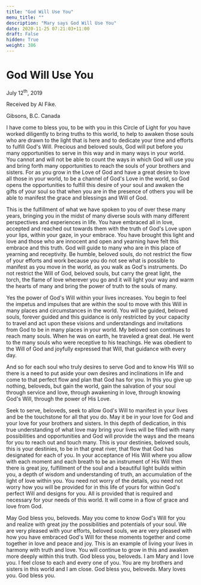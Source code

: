 ```yaml
---
title: "God Will Use You"
menu_title: ""
description: "Mary says God Will Use You"
date: 2020-11-25 07:21:03+11:00
draft: False
hidden: True
weight: 386
---
```

# God Will Use You

July 12<sup>th</sup>, 2019

Received by Al Fike.

Gibsons, B.C. Canada


I have come to bless you, to be with you in this Circle of Light for you have worked diligently to bring truths to this world, to help to awaken those souls who are drawn to the light that is here and to dedicate your time and efforts to fulfill God's Will. Precious and beloved souls, God will put before you many opportunities to serve in this way and in many ways in your world. You cannot and will not be able to count the ways in which God will use you and bring forth many opportunities to reach the souls of your brothers and sisters. For as you grow in the Love of God and have a great desire to love all those in your world, to be a channel of God's Love in the world, so God opens the opportunities to fulfill this desire of your soul and awaken the gifts of your soul so that when you are in the presence of others you will be able to manifest the grace and blessings and Will of God.

This is the fulfillment of what we have spoken to you of over these many years, bringing you in the midst of many diverse souls with many different perspectives and experiences in life. You have embraced all in love, accepted and reached out towards them with the truth of God's Love upon your lips, within your gaze, in your embrace. You have brought this light and love and those who are innocent and open and yearning have felt this embrace and this truth. God will guide to many who are in this place of yearning and receptivity. Be humble, beloved souls, do not restrict the flow of your efforts and work because you do not see what is possible to manifest as you move in the world, as you walk as God's instruments. Do not restrict the Will of God, beloved souls, but carry the great light, the torch, the flame of love wherever you go and it will light your way and warm the hearts of many and bring the power of truth to the souls of many.

Yes the power of God's Will within your lives increases. You begin to feel the impetus and impulses that are within the soul to move with this Will in many places and circumstances in the world. You will be guided, beloved souls, forever guided and this guidance is only restricted by your capacity to travel and act upon these visions and understandings and invitations from God to be in many places in your world. My beloved son continues to reach many souls. When he was on earth, he traveled a great deal. He went to the many souls who were receptive to his teachings. He was obedient to the Will of God and joyfully expressed that Will, that guidance with every day.

And so for each soul who truly desires to serve God and to know His Will so there is a need to put aside your own desires and inclinations in life and come to that perfect flow and plan that God has for you. In this you give up nothing, beloveds, but gain the world, gain the salvation of your soul through service and love, through awakening in love, through knowing God's Will, through the power of His Love. 

Seek to serve, beloveds, seek to allow God's Will to manifest in your lives and be the touchstone for all that you do. May it be in your love for God and your love for your brothers and sisters. In this depth of dedication, in this true understanding of what love may bring your lives will be filled with many possibilities and opportunities and God will provide the ways and the means for you to reach out and touch many. This is your destinies, beloved souls, this is your destinies, to be in that great river, that flow that God has designated for each of you. In your acceptance of His Will where you allow with each moment and each breath to be an instrument of His Will then there is great joy, fulfillment of the soul and  a beautiful light builds within you, a depth of wisdom and understanding of truth, an accumulation of the light of love within you. You need not worry of the details, you need not worry how you will be provided for in this life of yours for within God's perfect Will and designs for you. All is provided that is required and necessary for your needs of this world. It will come in a flow of grace and love from God.

May God bless you, beloveds. May you come to know God's Will for you and realize with great joy the possibilities and potentials of your soul. We are very pleased with your efforts, beloved souls, we are very pleased with how you have embraced God's Will for these moments together and come together in love and peace and joy. This is an example of living your lives in harmony with truth and love. You will continue to grow in this and awaken more deeply within this truth. God bless you, beloveds. I am Mary and I love you. I feel close to each and every one of you. You are my brothers and sisters in this world and I am close. God bless you, beloveds. Mary loves you. God bless you.